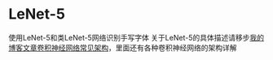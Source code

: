# LeNet-5
使用LeNet-5和类LeNet-5网络识别手写字体
关于LeNet-5的具体描述请移步[我的博客文章卷积神经网络常见架构](https://blog.csdn.net/weixin_42111770/article/details/80719302)，里面还有各种卷积神经网络的架构详解
